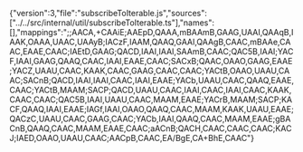 {"version":3,"file":"subscribeToIterable.js","sources":["../../src/internal/util/subscribeToIterable.ts"],"names":[],"mappings":";;AACA,+CAAiE;AAEpD,QAAA,mBAAmB,GAAG,UAAI,QAAqB,IAAK,OAAA,UAAC,UAAyB;IACzF,IAAM,QAAQ,GAAI,QAAgB,CAAC,mBAAe,CAAC,EAAE,CAAC;IAEtD,GAAG;QACD,IAAI,IAAI,SAAmB,CAAC;QAC5B,IAAI;YACF,IAAI,GAAG,QAAQ,CAAC,IAAI,EAAE,CAAC;SACxB;QAAC,OAAO,GAAG,EAAE;YACZ,UAAU,CAAC,KAAK,CAAC,GAAG,CAAC,CAAC;YACtB,OAAO,UAAU,CAAC;SACnB;QACD,IAAI,IAAI,CAAC,IAAI,EAAE;YACb,UAAU,CAAC,QAAQ,EAAE,CAAC;YACtB,MAAM;SACP;QACD,UAAU,CAAC,IAAI,CAAC,IAAI,CAAC,KAAK,CAAC,CAAC;QAC5B,IAAI,UAAU,CAAC,MAAM,EAAE;YACrB,MAAM;SACP;KACF,QAAQ,IAAI,EAAE;IAGf,IAAI,OAAO,QAAQ,CAAC,MAAM,KAAK,UAAU,EAAE;QACzC,UAAU,CAAC,GAAG,CAAC;YACb,IAAI,QAAQ,CAAC,MAAM,EAAE;gBACnB,QAAQ,CAAC,MAAM,EAAE,CAAC;aACnB;QACH,CAAC,CAAC,CAAC;KACJ;IAED,OAAO,UAAU,CAAC;AACpB,CAAC,EA/BgE,CA+BhE,CAAC"}
                                                                                                                                                                                                                                                                                                                                                                                                                                                                                                                                                                                                                                                                                                                                                                                                                                                                                                                                                                                                                                                                                                                                                                                                                                                                                                                                                                                                                                                                                                                                                                                                                                                                                                                                                                                                                                                                                                                                                                                                                                                                                                                                                                                                                                                                                                                                                                                                                                                                                                                                                                                                                                                                                                              